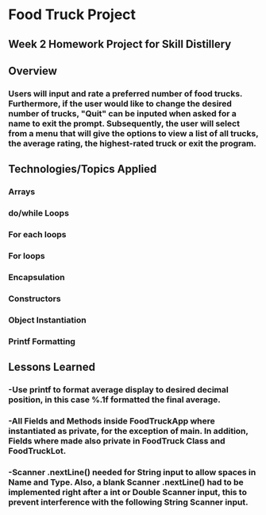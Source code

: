 # Food Truck Project

## Week 2 Homework Project for Skill Distillery

## Overview

### Users will input and rate a preferred number of food trucks. Furthermore, if the user would like to change the desired number of trucks, "Quit" can be inputed when asked for a name to exit the prompt. Subsequently, the user will select from a menu that will give the options to view a list of all trucks, the average rating, the highest-rated truck or exit the program. 

## Technologies/Topics Applied

### Arrays
### do/while Loops
### For each loops
### For loops
### Encapsulation
### Constructors
### Object Instantiation
### Printf Formatting



## Lessons Learned

### -Use printf to format average display to desired decimal position, in this case %.1f formatted the final average.

### -All Fields and Methods inside FoodTruckApp where instantiated as private, for the exception of main. In addition, Fields where made also private in FoodTruck Class and FoodTruckLot.

### -Scanner .nextLine() needed for String input to allow spaces in Name and Type. Also, a blank Scanner .nextLine() had to be implemented right after a int or Double Scanner input, this to prevent interference with the following String Scanner input.

